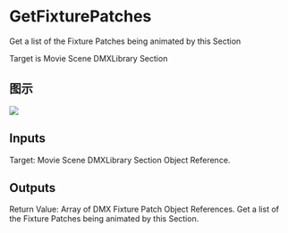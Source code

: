 # GetFixturePatches

Get a list of the Fixture Patches being animated by this Section

Target is Movie Scene DMXLibrary Section

## 图示

![]($-20221218-20522947.png)

## Inputs

Target: Movie Scene DMXLibrary Section Object Reference.  

## Outputs

Return Value: Array of DMX Fixture Patch Object References. Get a list of the Fixture Patches being animated by this Section.

